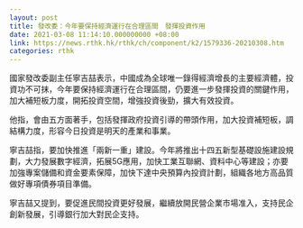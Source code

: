 ```yaml
---
layout: post
title: 發改委：今年要保持經濟運行在合理區間　發揮投資作用
date: 2021-03-08 11:14:10.000000000 +08:00
link: https://news.rthk.hk/rthk/ch/component/k2/1579336-20210308.htm
categories: rthk
---
```


國家發改委副主任寧吉喆表示，中國成為全球唯一錄得經濟增長的主要經濟體，投資功不可抹，今年要保持經濟運行在合理區間，仍要進一步發揮投資的關鍵作用，加大補短板力度，開拓投資空間，增強投資後勁，擴大有效投資。

他指，會由五方面著手，包括發揮政府投資引導的帶頭作用，加大投資補短板，調結構力度，形容今日投資是明天的產業和事業。

寧吉喆指，要加快推進「兩新一重」建設。今年將推出十四五新型基礎設施建設規劃，大力發展數字經濟，拓展5G應用，加快工業互聯網、資料中心等建設；亦要加強專案儲備和資金要素保障，加快下達中央預算內投資計劃，組織各地方高品質做好專項債券項目準備。

寧吉喆又提到，要促進民間投資更好發展，繼續放開民營企業市場准入，支持民企創新發展，引導銀行加大對民企支持。
